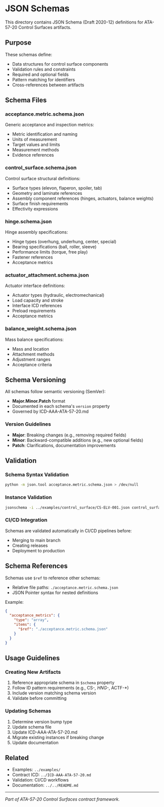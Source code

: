 # JSON Schemas

This directory contains JSON Schema (Draft 2020-12) definitions for ATA-57-20 Control Surfaces artifacts.

## Purpose

These schemas define:
- Data structures for control surface components
- Validation rules and constraints
- Required and optional fields
- Pattern matching for identifiers
- Cross-references between artifacts

## Schema Files

### acceptance.metric.schema.json
Generic acceptance and inspection metrics:
- Metric identification and naming
- Units of measurement
- Target values and limits
- Measurement methods
- Evidence references

### control_surface.schema.json
Control surface structural definitions:
- Surface types (elevon, flaperon, spoiler, tab)
- Geometry and laminate references
- Assembly component references (hinges, actuators, balance weights)
- Surface finish requirements
- Effectivity expressions

### hinge.schema.json
Hinge assembly specifications:
- Hinge types (overhung, underhung, center, special)
- Bearing specifications (ball, roller, sleeve)
- Performance limits (torque, free play)
- Fastener references
- Acceptance metrics

### actuator_attachment.schema.json
Actuator interface definitions:
- Actuator types (hydraulic, electromechanical)
- Load capacity and stroke
- Interface ICD references
- Preload requirements
- Acceptance metrics

### balance_weight.schema.json
Mass balance specifications:
- Mass and location
- Attachment methods
- Adjustment ranges
- Acceptance criteria

## Schema Versioning

All schemas follow semantic versioning (SemVer):
- **Major.Minor.Patch** format
- Documented in each schema's `version` property
- Governed by ICD-AAA-ATA-57-20.md

### Version Guidelines
- **Major**: Breaking changes (e.g., removing required fields)
- **Minor**: Backward-compatible additions (e.g., new optional fields)
- **Patch**: Clarifications, documentation improvements

## Validation

### Schema Syntax Validation
```bash
python -m json.tool acceptance.metric.schema.json > /dev/null
```

### Instance Validation
```bash
jsonschema -i ../examples/control_surface/CS-ELV-001.json control_surface.schema.json
```

### CI/CD Integration
Schemas are validated automatically in CI/CD pipelines before:
- Merging to main branch
- Creating releases
- Deployment to production

## Schema References

Schemas use `$ref` to reference other schemas:
- Relative file paths: `./acceptance.metric.schema.json`
- JSON Pointer syntax for nested definitions

Example:
```json
{
  "acceptance_metrics": {
    "type": "array",
    "items": {
      "$ref": "./acceptance.metric.schema.json"
    }
  }
}
```

## Usage Guidelines

### Creating New Artifacts
1. Reference appropriate schema in `$schema` property
2. Follow ID pattern requirements (e.g., CS-*, HNG-*, ACTF-*)
3. Include version matching schema version
4. Validate before committing

### Updating Schemas
1. Determine version bump type
2. Update schema file
3. Update ICD-AAA-ATA-57-20.md
4. Migrate existing instances if breaking change
5. Update documentation

## Related

- Examples: `../examples/`
- Contract ICD: `../ICD-AAA-ATA-57-20.md`
- Validation: CI/CD workflows
- Documentation: `../../README.md`

---
*Part of ATA-57-20 Control Surfaces contract framework.*

